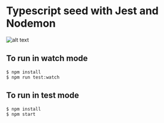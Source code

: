
# Typescript seed with Jest and Nodemon
![alt text](https://david-dm.org/ph3b/typescript-project-seed.svg "Dependecies")

## To run in watch mode
```
$ npm install
$ npm run test:watch
```
## To run in test mode
```
$ npm install
$ npm start
```

